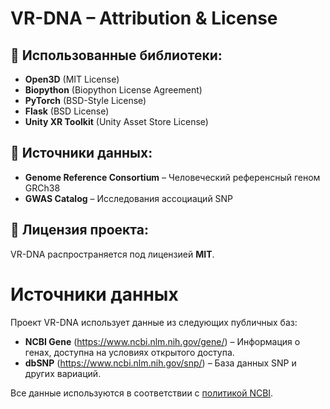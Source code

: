 # VR-DNA – Attribution & License

## 🔹 Использованные библиотеки:
- **Open3D** (MIT License)
- **Biopython** (Biopython License Agreement)
- **PyTorch** (BSD-Style License)
- **Flask** (BSD License)
- **Unity XR Toolkit** (Unity Asset Store License)

## 🔹 Источники данных:
- **Genome Reference Consortium** – Человеческий референсный геном GRCh38
- **GWAS Catalog** – Исследования ассоциаций SNP

## 🔹 Лицензия проекта:
VR-DNA распространяется под лицензией **MIT**.

# Источники данных

Проект VR-DNA использует данные из следующих публичных баз:

- **NCBI Gene** (https://www.ncbi.nlm.nih.gov/gene/) – Информация о генах, доступна на условиях открытого доступа.
- **dbSNP** (https://www.ncbi.nlm.nih.gov/snp/) – База данных SNP и других вариаций.

Все данные используются в соответствии с [политикой NCBI](https://www.ncbi.nlm.nih.gov/home/about/policies/).
